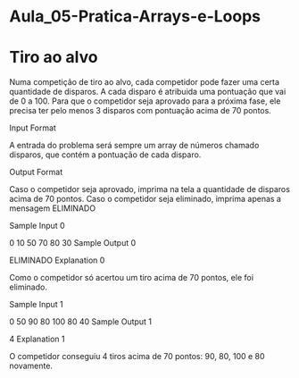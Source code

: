 # Aula_05-Pratica-Arrays-e-Loops
# Tiro ao alvo


Numa competição de tiro ao alvo, cada competidor pode fazer uma certa quantidade de disparos. A cada disparo é atribuida uma pontuação que vai de 0 a 100. Para que o competidor seja aprovado para a próxima fase, ele precisa ter pelo menos 3 disparos com pontuação acima de 70 pontos.

Input Format

A entrada do problema será sempre um array de números chamado disparos, que contém a pontuação de cada disparo.

Output Format

Caso o competidor seja aprovado, imprima na tela a quantidade de disparos acima de 70 pontos. Caso o competidor seja eliminado, imprima apenas a mensagem ELIMINADO

Sample Input 0

0 10 50 70 80 30
Sample Output 0

ELIMINADO
Explanation 0

Como o competidor só acertou um tiro acima de 70 pontos, ele foi eliminado.

Sample Input 1

0 50 90 80 100 80 40
Sample Output 1

4
Explanation 1

O competidor conseguiu 4 tiros acima de 70 pontos: 90, 80, 100 e 80 novamente.